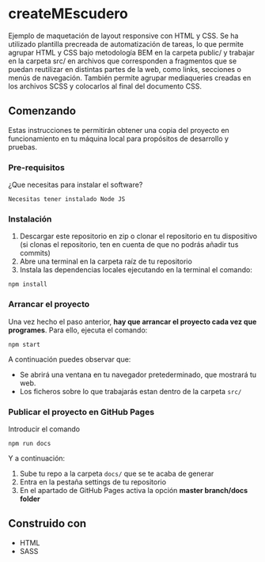 # createMEscudero

Ejemplo de maquetación de layout responsive con HTML y CSS.
Se ha utilizado plantilla precreada de automatización de tareas, lo que permite agrupar HTML y CSS bajo metodología BEM en la carpeta public/ y trabajar en la carpeta src/ en archivos que corresponden a fragmentos que se puedan reutilizar en distintas partes de la web, como links, secciones o menús de navegación. También permite agrupar mediaqueries creadas en los archivos SCSS y colocarlos al final del documento CSS.

## Comenzando

Estas instrucciones te permitirán obtener una copia del proyecto en funcionamiento en tu máquina local para propósitos de desarrollo y pruebas.

### Pre-requisitos

¿Que necesitas para instalar el software?

```
Necesitas tener instalado Node JS
```

### Instalación

1. Descargar este repositorio en zip o clonar el repositorio en tu dispositivo (si clonas el repositorio, ten en cuenta de que no podrás añadir tus commits)
2. Abre una terminal en la carpeta raíz de tu repositorio
3. Instala las dependencias locales ejecutando en la terminal el comando:

```
npm install
```
### Arrancar el proyecto

Una vez hecho el paso anterior, **hay que arrancar el proyecto cada vez que programes**. Para ello, ejecuta el comando:

```
npm start
```

A continuación puedes observar que:

- Se abrirá una ventana en tu navegador pretederminado, que mostrará tu web.
- Los ficheros sobre lo que trabajarás estan dentro de la carpeta `src/`

### Publicar el proyecto en GitHub Pages

Introducir el comando

```
npm run docs
```

Y a continuación:

1.  Sube tu repo a la carpeta `docs/` que se te acaba de generar
2.  Entra en la pestaña settings de tu repositorio
3.  En el apartado de GitHub Pages activa la opción **master branch/docs folder**

## Construido con

- HTML
- SASS